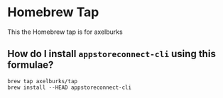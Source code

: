 # Homebrew Tap

This the Homebrew tap is for axelburks

## How do I install `appstoreconnect-cli` using this formulae?

```
brew tap axelburks/tap
brew install --HEAD appstoreconnect-cli
```
